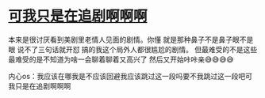 # [可我只是在追剧啊啊啊](https://github.com/platojobs/agenda/issues/14)

本来是很讨厌看到美剧里老情人见面的剧情。你懂 就是那种鼻子不是鼻子眼不是眼 说不了三句话就开怼 搞的我这个局外人都很尴尬的剧情。
但最难受的不是这些 最难受的是不知道为啥一会聊着聊着又高兴了 然后又开始咔咔亲😅😅😅😅

内心os：我应该在哪我是不应该回避我应该跳过这一段吗要不我跳过这一段吧可我只是在追剧啊啊啊